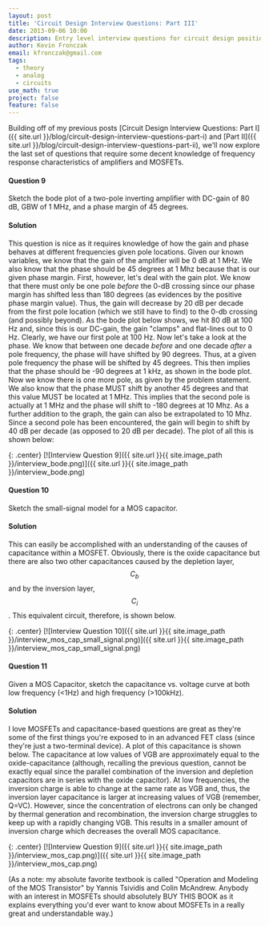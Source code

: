 ```yaml
---
layout: post
title: 'Circuit Design Interview Questions: Part III'
date: 2013-09-06 10:00
description: Entry level interview questions for circuit design positions
author: Kevin Fronczak
email: kfronczak@gmail.com
tags:
  - theory
  - analog
  - circuits
use_math: true
project: false
feature: false
---
```

Building off of my previous posts [Circuit Design Interview Questions: Part I]({{ site.url }}/blog/circuit-design-interview-questions-part-i) and [Part II]({{ site.url }}/blog/circuit-design-interview-questions-part-ii), we'll now explore the last set of questions that require some decent knowledge of frequency response characteristics of amplifiers and MOSFETs.

#### **Question 9**

Sketch the bode plot of a two-pole inverting amplifier with DC-gain of 80 dB, GBW of 1 MHz, and a phase margin of 45 degrees.

#### **Solution**

This question is nice as it requires knowledge of how the gain and phase behaves at different frequencies given pole locations. Given our known variables, we know that the gain of the amplifier will be 0 dB at 1 MHz. We also know that the phase should be 45 degrees at 1 Mhz because that is our given phase margin. First, however, let's deal with the gain plot. We know that there must only be one pole _before_ the 0-dB crossing since our phase margin has shifted less than 180 degrees (as evidences by the positive phase margin value). Thus, the gain will decrease by 20 dB per decade from the first pole location (which we still have to find) to the 0-db crossing (and possibly beyond). As the bode plot below shows, we hit 80 dB at 100 Hz and, since this is our DC-gain, the gain "clamps" and flat-lines out to 0 Hz. Clearly, we have our first pole at 100 Hz. Now let's take a look at the phase. We know that between one decade _before_ and one decade _after_ a pole frequency, the phase will have shifted by 90 degrees. Thus, at a given pole frequency the phase will be shifted by 45 degrees. This then implies that the phase should be -90 degrees at 1 kHz, as shown in the bode plot. Now we know there is one more pole, as given by the problem statement. We also know that the phase MUST shift by another 45 degrees and that this value MUST be located at 1 MHz. This implies that the second pole is actually at 1 MHz and the phase will shift to -180 degrees at 10 Mhz. As a further addition to the graph, the gain can also be extrapolated to 10 Mhz. Since a second pole has been encountered, the gain will begin to shift by 40 dB per decade (as opposed to 20 dB per decade). The plot of all this is shown below: 

{: .center}
[![Interview Question 9]({{ site.url }}{{ site.image_path }}/interview_bode.png)]({{ site.url }}{{ site.image_path }}/interview_bode.png)

#### **Question 10**

Sketch the small-signal model for a MOS capacitor.

#### **Solution**

This can easily be accomplished with an understanding of the causes of capacitance within a MOSFET. Obviously, there is the oxide capacitance but there are also two other capacitances caused by the depletion layer, $$ C_{b} $$ and by the inversion layer, $$ C_{i} $$. This equivalent circuit, therefore, is shown below. 

{: .center}
[![Interview Question 10]({{ site.url }}{{ site.image_path }}/interview_mos_cap_small_signal.png)]({{ site.url }}{{ site.image_path }}/interview_mos_cap_small_signal.png)

#### **Question 11**

<!-- lint-disable --> Given a MOS Capacitor, sketch the capacitance vs. voltage curve at both low frequency (<1Hz) and high frequency (>100kHz).

#### **Solution**

I love MOSFETs and capacitance-based questions are great as they're some of the first things you're exposed to in an advanced FET class (since they're just a two-terminal device). A plot of this capacitance is shown below. The capacitance at low values of VGB are approximately equal to the oxide-capacitance (although, recalling the previous question, cannot be exactly equal since the parallel combination of the inversion and depletion capacitors are in series with the oxide capacitor). At low frequencies, the inversion charge is able to change at the same rate as VGB and, thus, the inversion layer capacitance is larger at increasing values of VGB (remember, Q=VC). However, since the concentration of electrons can only be changed by thermal generation and recombination, the inversion charge struggles to keep up with a rapidly changing VGB. This results in a smaller amount of inversion charge which decreases the overall MOS capacitance. 

{: .center}
[![Interview Question 9]({{ site.url }}{{ site.image_path }}/interview_mos_cap.png)]({{ site.url }}{{ site.image_path }}/interview_mos_cap.png)

(As a note: my absolute favorite textbook is called "Operation and Modeling of the MOS Transistor" by Yannis Tsividis and Colin McAndrew. Anybody with an interest in MOSFETs should absolutely BUY THIS BOOK as it explains everything you'd ever want to know about MOSFETs in a really great and understandable way.)